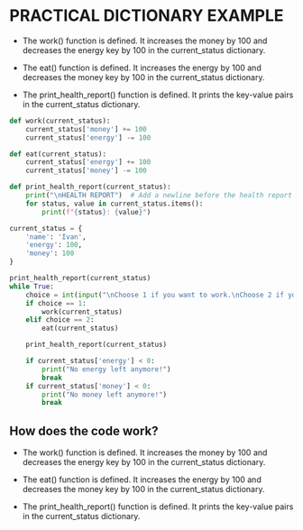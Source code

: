 # PRACTICAL DICTIONARY EXAMPLE

* The work() function is defined. It increases the money by 100 and decreases the energy key by 100 in the current_status dictionary.

* The eat() function is defined. It increases the energy by 100 and decreases the money key by 100 in the current_status dictionary.

* The print_health_report() function is defined. It prints the key-value pairs in the current_status dictionary.

```python
def work(current_status):
    current_status['money'] += 100
    current_status['energy'] -= 100

def eat(current_status):
    current_status['energy'] += 100
    current_status['money'] -= 100

def print_health_report(current_status):
    print("\nHEALTH REPORT")  # Add a newline before the health report
    for status, value in current_status.items():
        print(f"{status}: {value}")

current_status = {
    'name': 'Ivan',
    'energy': 100,
    'money': 100
}

print_health_report(current_status)
while True:
    choice = int(input("\nChoose 1 if you want to work.\nChoose 2 if you want to eat: "))
    if choice == 1:
        work(current_status)
    elif choice == 2:
        eat(current_status)

    print_health_report(current_status)

    if current_status['energy'] < 0:
        print("No energy left anymore!")
        break
    if current_status['money'] < 0:
        print("No money left anymore!")
        break

```

## How does the code work?

* The work() function is defined. It increases the money by 100 and decreases the energy key by 100 in the current_status dictionary.

* The eat() function is defined. It increases the energy by 100 and decreases the money key by 100 in the current_status dictionary.

* The print_health_report() function is defined. It prints the key-value pairs in the current_status dictionary.
